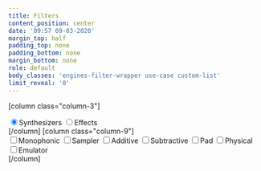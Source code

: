 ```yaml
---
title: Filters
content_position: center
date: '09:57 09-03-2020'
margin_top: half
padding_top: none
padding_bottom: none
margin_bottom: none
role: default
body_classes: 'engines-filter-wrapper use-case custom-list'
limit_reveal: '0'
---
```


[column class="column-3"]
<div id="engines_filter_cat">
    <label><input type="radio" name="engine_cat" id="cat" value="synthesizer" checked="checked"><span class="label-name">Synthesizers</span></label>
    <label><input type="radio" name="engine_cat" id="cat" value="effect"><span class="label-name">Effects</span></label>
</div>
[/column]
[column class="column-9"]
<div id="engines_filter_tag">
    <label><input type="checkbox" id="tag" value="synth-mono"><span class="label-name">Monophonic</span></label>
    <label><input type="checkbox" id="tag" value="synth-sample"><span class="label-name">Sampler</span></label>
    <label><input type="checkbox" id="tag" value="synth-add"><span class="label-name">Additive</span></label>
    <label><input type="checkbox" id="tag" value="synth-sub"><span class="label-name">Subtractive</span></label>
    <label><input type="checkbox" id="tag" value="synth-pad"><span class="label-name">Pad</span></label>
    <label><input type="checkbox" id="tag" value="synth-phy"><span class="label-name">Physical</span></label>
    <label><input type="checkbox" id="tag" value="synth-emu"><span class="label-name">Emulator</span></label>
</div>
[/column]
